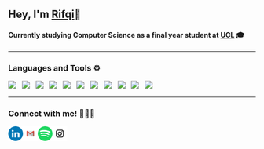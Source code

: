 ## Hey, I'm [Rifqi](https://blue4sky.github.io/)👋

#### Currently studying Computer Science as a final year student at [UCL](https://www.ucl.ac.uk/) 🎓 

---

### Languages and Tools ⚙️

<p float="left">

<img src="https://cdn.jsdelivr.net/gh/devicons/devicon/icons/flutter/flutter-original.svg" width=30px align=left/>
&nbsp;
<img src="https://cdn.jsdelivr.net/gh/devicons/devicon/icons/dart/dart-original.svg" width=30px align=left/>
&nbsp;
<img src="https://cdn.jsdelivr.net/gh/devicons/devicon/icons/kotlin/kotlin-original.svg" width=30px align=left/>
&nbsp;
<img src="https://cdn.jsdelivr.net/gh/devicons/devicon/icons/python/python-original.svg" width=30px align=left/>
&nbsp;
<img src="https://cdn.jsdelivr.net/gh/devicons/devicon/icons/java/java-original.svg" width=30px align=left/>
&nbsp;
<img src="https://cdn.jsdelivr.net/gh/devicons/devicon/icons/c/c-original.svg" width=30px align=left/>
&nbsp;
<img src="https://cdn.jsdelivr.net/gh/devicons/devicon/icons/html5/html5-original.svg" width=30px align=left/>
&nbsp;
<img src="https://cdn.jsdelivr.net/gh/devicons/devicon/icons/css3/css3-original.svg" width=30px align=left/>
&nbsp;
<img src="https://cdn.jsdelivr.net/gh/devicons/devicon/icons/javascript/javascript-original.svg" width=30px align=left/>
&nbsp;
<img src="https://cdn.jsdelivr.net/gh/devicons/devicon/icons/firebase/firebase-plain.svg" width=30px align=left/>
&nbsp;
<img src="https://cdn.jsdelivr.net/gh/devicons/devicon/icons/androidstudio/androidstudio-original.svg" width=30px align=left/>
&nbsp;

</p>

---

### Connect with me! 👨🏻‍💻

<a href="https://www.linkedin.com/in/sultan-rifqi/"><img align="left" src="https://raw.githubusercontent.com/blue4sky/blue4sky/main/images/LinkedIN.png" alt="SR | LinkedIn" width="30px"/></a>

<a href="mailto:sultanrifqi.web@gmail.com"><img align="left" src="https://raw.githubusercontent.com/blue4sky/blue4sky/main/images/Gmail.png" alt="SR | Gmail" width="30px"/></a>

<a href="https://open.spotify.com/user/sultanrifqi4?si=c16de97f37ba49e5"><img align="left" src="https://raw.githubusercontent.com/blue4sky/blue4sky/main/images/Spotify.png" alt="SR | Spotify" width="30px"/></a>

<a href="https://www.instagram.com/sultanrifqi4/"><img align="left" src="https://raw.githubusercontent.com/blue4sky/blue4sky/main/images/Instagram.png" alt="SR | Instagram" width="30px"/></a>

